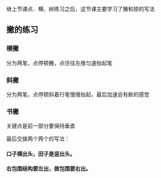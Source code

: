 继上节课点、横、树练习之后，这节课主要学习了撇和捺的写法
## 撇的练习

### 横撇
分为两笔，点停顿撇，点住往左推匀速抬起笔

### 斜撇
分为两笔，点停顿斜着行笔慢慢抬起，最后加速会有断的感觉

### 书撇

关键点是前一部分要保持垂直

最后交接两个两个的写法：
#### 口子横出头，田子是竖出头。
#### 右包围结构要左出，做包围要右出。
